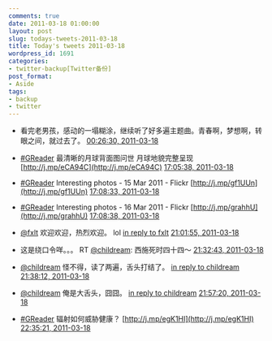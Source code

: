 ```yaml
---
comments: true
date: 2011-03-18 01:00:00
layout: post
slug: todays-tweets-2011-03-18
title: Today's tweets 2011-03-18
wordpress_id: 1691
categories:
- twitter-backup[Twitter备份]
post_format:
- Aside
tags:
- backup
- twitter
---
```





  * 看完老男孩，感动的一塌糊涂，继续听了好多遍主题曲。青春啊，梦想啊，转眼之间，就过去了。 [00:26:30, 2011-03-18](http://twitter.com/gfrog/statuses/48419948946661376)





  * [#GReader](http://search.twitter.com/search?q=%23GReader) 最清晰的月球背面图问世 月球地貌完整呈现 [http://j.mp/eCA94C](http://j.mp/eCA94C) [17:05:38, 2011-03-18](http://twitter.com/gfrog/statuses/48671392736100352)





  * [#GReader](http://search.twitter.com/search?q=%23GReader) Interesting photos - 15 Mar 2011 - Flickr [http://j.mp/gf1UUn](http://j.mp/gf1UUn) [17:08:33, 2011-03-18](http://twitter.com/gfrog/statuses/48672122930860032)





  * [#GReader](http://search.twitter.com/search?q=%23GReader) Interesting photos - 16 Mar 2011 - Flickr [http://j.mp/grahhU](http://j.mp/grahhU) [17:08:38, 2011-03-18](http://twitter.com/gfrog/statuses/48672146574163968)





  * [@fxlt](http://twitter.com/fxlt) 欢迎欢迎，热烈欢迎。 lol [in reply to fxlt](http://twitter.com/fxlt/statuses/48672617783246848) [21:01:55, 2011-03-18](http://twitter.com/gfrog/statuses/48730854222077954)





  * 这是绕口令咩。。。 RT [@childream](http://twitter.com/childream): 西施死时四十四～ [21:32:43, 2011-03-18](http://twitter.com/gfrog/statuses/48738603026759680)





  * [@childream](http://twitter.com/childream) 怪不得，读了两遍，舌头打结了。 [in reply to childream](http://twitter.com/childream/statuses/48739040295534592) [21:38:12, 2011-03-18](http://twitter.com/gfrog/statuses/48739985133797378)





  * [@childream](http://twitter.com/childream) 俺是大舌头，囧囧。 [in reply to childream](http://twitter.com/childream/statuses/48741114827640832) [21:57:20, 2011-03-18](http://twitter.com/gfrog/statuses/48744798806487040)





  * [#GReader](http://search.twitter.com/search?q=%23GReader) 辐射如何威胁健康？ [http://j.mp/egK1HI](http://j.mp/egK1HI) [22:35:21, 2011-03-18](http://twitter.com/gfrog/statuses/48754366164901888)




